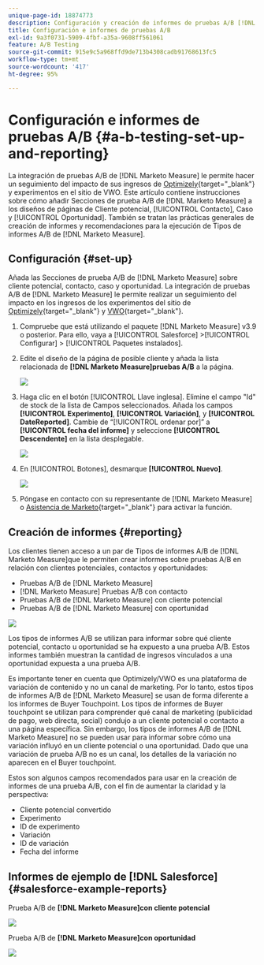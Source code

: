 ```yaml
---
unique-page-id: 18874773
description: Configuración y creación de informes de pruebas A/B [!DNL Marketo Measure]
title: Configuración e informes de pruebas A/B
exl-id: 9a3f0731-5909-4fbf-a35a-9608ff561061
feature: A/B Testing
source-git-commit: 915e9c5a968ffd9de713b4308cadb91768613fc5
workflow-type: tm+mt
source-wordcount: '417'
ht-degree: 95%

---
```


# Configuración e informes de pruebas A/B {#a-b-testing-set-up-and-reporting}

La integración de pruebas A/B de [!DNL Marketo Measure] le permite hacer un seguimiento del impacto de sus ingresos de [Optimizely](https://www.optimizely.com/){target="_blank"} y experimentos en el sitio de VWO. Este artículo contiene instrucciones sobre cómo añadir Secciones de prueba A/B de [!DNL Marketo Measure] a los diseños de páginas de Cliente potencial, [!UICONTROL Contacto], Caso y [!UICONTROL Oportunidad]. También se tratan las prácticas generales de creación de informes y recomendaciones para la ejecución de Tipos de informes A/B de [!DNL Marketo Measure].

## Configuración {#set-up}

Añada las Secciones de prueba A/B de [!DNL Marketo Measure] sobre cliente potencial, contacto, caso y oportunidad. La integración de pruebas A/B de [!DNL Marketo Measure] le permite realizar un seguimiento del impacto en los ingresos de los experimentos del sitio de [Optimizely](https://www.optimizely.com/){target="_blank"} y [VWO](https://vwo.com/){target="_blank"}.

1. Compruebe que está utilizando el paquete [!DNL Marketo Measure] v3.9 o posterior. Para ello, vaya a [!UICONTROL Salesforce] >[!UICONTROL Configurar] > [!UICONTROL Paquetes instalados].
1. Edite el diseño de la página de posible cliente y añada la lista relacionada de **[!DNL Marketo Measure]pruebas A/B** a la página.

   ![](assets/1.png)

1. Haga clic en el botón [!UICONTROL Llave inglesa]. Elimine el campo &quot;Id&quot; de stock de la lista de Campos seleccionados. Añada los campos **[!UICONTROL Experimento]**, **[!UICONTROL Variación]**, y **[!UICONTROL DateReported]**. Cambie de “[!UICONTROL ordenar por]” a **[!UICONTROL fecha del informe]** y seleccione **[!UICONTROL Descendente]** en la lista desplegable.

   ![](assets/2.png)

1. En [!UICONTROL Botones], desmarque **[!UICONTROL Nuevo]**.

   ![](assets/3.png)

1. Póngase en contacto con su representante de [!DNL Marketo Measure] o [Asistencia de Marketo](https://nation.marketo.com/t5/support/ct-p/Support){target="_blank"} para activar la función.

## Creación de informes {#reporting}

Los clientes tienen acceso a un par de Tipos de informes A/B de [!DNL Marketo Measure]que le permiten crear informes sobre pruebas A/B en relación con clientes potenciales, contactos y oportunidades:

* Pruebas A/B de [!DNL Marketo Measure]
* [!DNL Marketo Measure] Pruebas A/B con contacto
* Pruebas A/B de [!DNL Marketo Measure] con cliente potencial
* Pruebas A/B de [!DNL Marketo Measure] con oportunidad

![](assets/4.png)

Los tipos de informes A/B se utilizan para informar sobre qué cliente potencial, contacto u oportunidad se ha expuesto a una prueba A/B. Estos informes también muestran la cantidad de ingresos vinculados a una oportunidad expuesta a una prueba A/B.

Es importante tener en cuenta que Optimizely/VWO es una plataforma de variación de contenido y no un canal de marketing. Por lo tanto, estos tipos de informes A/B de [!DNL Marketo Measure] se usan de forma diferente a los informes de Buyer Touchpoint. Los tipos de informes de Buyer touchpoint se utilizan para comprender qué canal de marketing (publicidad de pago, web directa, social) condujo a un cliente potencial o contacto a una página específica. Sin embargo, los tipos de informes A/B de [!DNL Marketo Measure] no se pueden usar para informar sobre cómo una variación influyó en un cliente potencial o una oportunidad. Dado que una variación de prueba A/B no es un canal, los detalles de la variación no aparecen en el Buyer touchpoint.

Estos son algunos campos recomendados para usar en la creación de informes de una prueba A/B, con el fin de aumentar la claridad y la perspectiva:

* Cliente potencial convertido
* Experimento
* ID de experimento
* Variación
* ID de variación
* Fecha del informe

## Informes de ejemplo de [!DNL Salesforce] {#salesforce-example-reports}

Prueba A/B de **[!DNL Marketo Measure]con cliente potencial**

![](assets/5.png)

Prueba A/B de **[!DNL Marketo Measure]con oportunidad**

![](assets/6.png)
